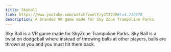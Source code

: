 ```yaml
---
title: Skyball
link: https://www.youtube.com/watch?v=oLFzyJI32JM#t=4.210976
description: A branded VR game made for Sky Zone Trampoline Parks.
---
```

Sky Ball is a VR game made for SkyZone Trampoline Parks. Sky Ball is a twist on dodgeball where instead of throwing balls at other players, balls are thrown at you and you must hit them back.
